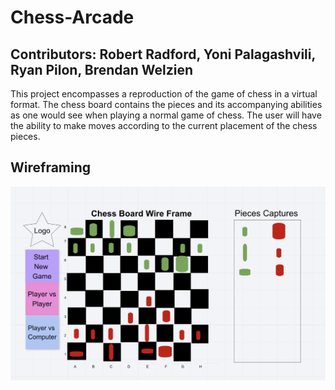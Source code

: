 # Chess-Arcade

## Contributors: Robert Radford, Yoni Palagashvili, Ryan Pilon, Brendan Welzien

 This project encompasses a reproduction of the game of chess in a virtual format. The chess board contains the pieces and its accompanying abilities as one would see when playing a normal game of chess. The user will have the ability to make moves according to the current placement of the chess pieces.

 ## Wireframing
 ![Chess Board](Assets/wireframe.png)
